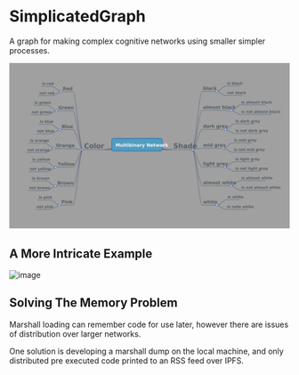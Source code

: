 # SimplicatedGraph
A graph for making complex cognitive networks using smaller simpler processes.

![Filter Map](https://github.com/LWFlouisa/SimplicatedGraph/blob/main/Images/Multibinary%20Network.png?raw=true)

## A More Intricate Example
![image](https://github.com/LWFlouisa/SimplicatedGraph/assets/9245433/016347b2-7286-4715-af1a-e6a639140f5f)

## Solving The Memory Problem
Marshall loading can remember code for use later, however there are issues of distribution over larger networks.

One solution is developing a marshall dump on the local machine, and only distributed pre executed code printed to an RSS feed over IPFS.
